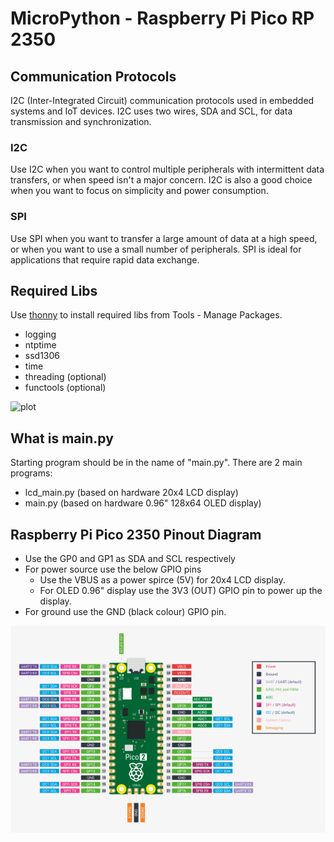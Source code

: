 # MicroPython - Raspberry Pi Pico RP 2350

## Communication Protocols
I2C (Inter-Integrated Circuit) communication protocols used in embedded systems and IoT devices.
I2C uses two wires, SDA and SCL, for data transmission and synchronization.

### I2C
Use I2C when you want to control multiple peripherals with intermittent data transfers, or when speed isn't a major concern. I2C is also a good choice when you want to focus on simplicity and power consumption.
### SPI
Use SPI when you want to transfer a large amount of data at a high speed, or when you want to use a small number of peripherals. SPI is ideal for applications that require rapid data exchange.

## Required Libs
Use [thonny](https://thonny.org/) to install required libs from Tools - Manage Packages.

- logging
- ntptime
- ssd1306
- time
- threading (optional)
- functools (optional)

![plot](./docs/Screenshot%202024-12-23%20at%201.59.01%E2%80%AFPM.png)

## What is main.py
Starting program should be in the name of "main.py". There are 2 main programs:

- lcd_main.py (based on hardware 20x4 LCD display)
- main.py (based on hardware 0.96" 128x64 OLED display)

## Raspberry Pi Pico 2350 Pinout Diagram

- Use the GP0 and GP1 as SDA and SCL respectively 
- For power source use the below GPIO pins
  - Use the VBUS as a power spirce (5V) for 20x4 LCD display.
  - For OLED 0.96" display use the 3V3 (OUT) GPIO pin to power up the display.
- For ground use the GND (black colour) GPIO pin.

![plot](./docs/pico-2-r4-pinout.svg)


